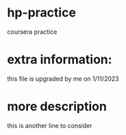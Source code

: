 # hp-practice

coursera practice

# extra information:

this file is upgraded by me on 1/11/2023
# more description
this is another line to consider

